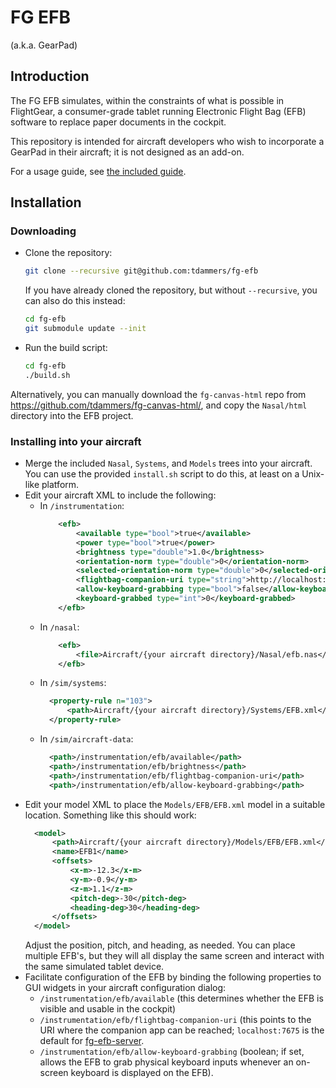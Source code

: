 # FG EFB

(a.k.a. GearPad)

## Introduction

The FG EFB simulates, within the constraints of what is possible in FlightGear,
a consumer-grade tablet running Electronic Flight Bag (EFB) software to replace
paper documents in the cockpit.

This repository is intended for aircraft developers who wish to incorporate a
GearPad in their aircraft; it is not designed as an add-on.

For a usage guide, see [the included guide](./docs/guide.markdown).

## Installation

### Downloading

- Clone the repository:
  ```bash
  git clone --recursive git@github.com:tdammers/fg-efb
  ```
  If you have already cloned the repository, but without `--recursive`, you can
  also do this instead:
  ```bash
  cd fg-efb
  git submodule update --init
  ```
- Run the build script:
  ```bash
  cd fg-efb
  ./build.sh
  ```

Alternatively, you can manually download the `fg-canvas-html` repo from
https://github.com/tdammers/fg-canvas-html/, and copy the `Nasal/html`
directory into the EFB project.

### Installing into your aircraft

- Merge the included `Nasal`, `Systems`, and `Models` trees into your aircraft.
  You can use the provided `install.sh` script to do this, at least on a
  Unix-like platform.
- Edit your aircraft XML to include the following:
  - In `/instrumentation`:
    ```xml
        <efb>
            <available type="bool">true</available>
            <power type="bool">true</power>
            <brightness type="double">1.0</brightness>
            <orientation-norm type="double">0</orientation-norm>
            <selected-orientation-norm type="double">0</selected-orientation-norm>
            <flightbag-companion-uri type="string">http://localhost:7675/</flightbag-companion-uri>
            <allow-keyboard-grabbing type="bool">false</allow-keyboard-grabbing>
            <keyboard-grabbed type="int">0</keyboard-grabbed>
        </efb>
    ```
  - In `/nasal`:
    ```xml
        <efb>
            <file>Aircraft/{your aircraft directory}/Nasal/efb.nas</file>
        </efb>
    ```
  - In `/sim/systems`:
    ```xml
      <property-rule n="103">
          <path>Aircraft/{your aircraft directory}/Systems/EFB.xml</path>
      </property-rule>
    ```
  - In `/sim/aircraft-data`: 
    ```xml
      <path>/instrumentation/efb/available</path>
      <path>/instrumentation/efb/brightness</path>
      <path>/instrumentation/efb/flightbag-companion-uri</path>
      <path>/instrumentation/efb/allow-keyboard-grabbing</path>
    ```
- Edit your model XML to place the `Models/EFB/EFB.xml` model in a suitable
  location.
  Something like this should work:
  ```xml
    <model>
        <path>Aircraft/{your aircraft directory}/Models/EFB/EFB.xml</path>
        <name>EFB1</name>
        <offsets>
            <x-m>-12.3</x-m>
            <y-m>-0.9</y-m>
            <z-m>1.1</z-m>
            <pitch-deg>-30</pitch-deg>
            <heading-deg>30</heading-deg>
        </offsets>
    </model>
  ```
  Adjust the position, pitch, and heading, as needed.
  You can place multiple EFB's, but they will all display the same screen and
  interact with the same simulated tablet device.
- Facilitate configuration of the EFB by binding the following properties to
  GUI widgets in your aircraft configuration dialog:
  - `/instrumentation/efb/available` (this determines whether the EFB is
    visible and usable in the cockpit)
  - `/instrumentation/efb/flightbag-companion-uri` (this points to the URI
    where the companion app can be reached; `localhost:7675` is the default for
    [fg-efb-server](https://github.com/fg-efb-server).
  - `/instrumentation/efb/allow-keyboard-grabbing` (boolean; if set, allows
    the EFB to grab physical keyboard inputs whenever an on-screen keyboard is
    displayed on the EFB).
